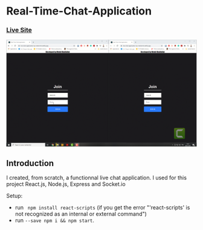 # Real-Time-Chat-Application 
### [Live Site](https://live-chat-application-by-mehdi-kh.netlify.app/)

![](https://github.com/Mehdi-KHALFALLAH/Real-Time-Chat-Application/blob/main/social%20Chat%20application.gif)


## Introduction

I created, from scratch, a functionnal live chat application. I used for this project React.js, Node.js, Express and Socket.io

Setup:
- run ``` npm install react-scripts``` (if you get the error "'react-scripts' is not recognized as an internal or external command")
- run ```--save npm i && npm start```.
